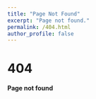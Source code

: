 ```yaml
---
title: "Page Not Found"
excerpt: "Page not found."
permalink: /404.html
author_profile: false
---
```


<h1>404</h1>
<p><strong>Page not found</strong></p>
